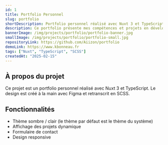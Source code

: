 ```yaml
---
id: 1
title: Portfolio Personnel
slug: portfolio
shortDescription: Portfolio personnel réalisé avec Nuxt 3 et TypeScript.
description: Ce portfolio présente mes compétences et projets en développement web.
bannerImage: /img/projects/portfolio/portfolio-banner.jpg
smallImage: /img/projects/portfolio/portfolio-small.jpg
repositoryLink: https://github.com/Aiizon/portfolio
demoLink: https://www.kbonneau.fr
tags: ["Nuxt", "TypeScript", "SCSS"]
createdAt: "2025-02-15"
---
```


## À propos du projet

Ce projet est un portfolio personnel réalisé avec Nuxt 3 et TypeScript. Le design est créé à la main avec Figma et retranscrit en SCSS.

## Fonctionnalités

- Thème sombre / clair (le thème par défaut est le thème du système)
- Affichage des projets dynamique
- Formulaire de contact
- Design responsive